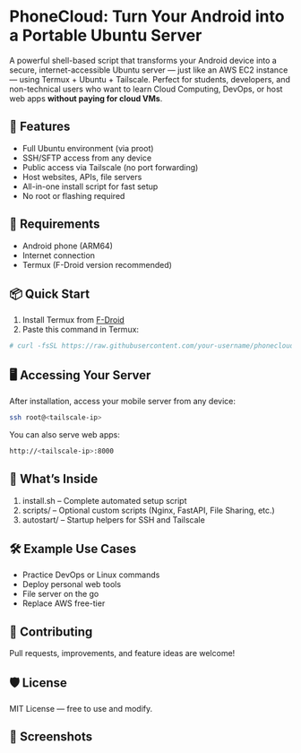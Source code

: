 # PhoneCloud: Turn Your Android into a Portable Ubuntu Server

A powerful shell-based script that transforms your Android device into a secure, internet-accessible Ubuntu server — just like an AWS EC2 instance — using Termux + Ubuntu + Tailscale. Perfect for students, developers, and non-technical users who want to learn Cloud Computing, DevOps, or host web apps **without paying for cloud VMs**.



## 🚀 Features

- Full Ubuntu environment (via proot)
- SSH/SFTP access from any device
- Public access via Tailscale (no port forwarding)
- Host websites, APIs, file servers
- All-in-one install script for fast setup
- No root or flashing required



## 🧰 Requirements

- Android phone (ARM64)
- Internet connection
- Termux (F-Droid version recommended)



## 📦 Quick Start

1. Install Termux from [F-Droid](https://f-droid.org/en/packages/com.termux/)
2. Paste this command in Termux:

```bash
# curl -fsSL https://raw.githubusercontent.com/your-username/phonecloud/main/install.sh | bash
```



## 🖥️ Accessing Your Server
After installation, access your mobile server from any device:

```bash
ssh root@<tailscale-ip>
```

You can also serve web apps:
```bash
http://<tailscale-ip>:8000
```



## 📂 What’s Inside

1. install.sh – Complete automated setup script
2. scripts/ – Optional custom scripts (Nginx, FastAPI, File Sharing, etc.)
3. autostart/ – Startup helpers for SSH and Tailscale



## 🛠️ Example Use Cases
- Practice DevOps or Linux commands
- Deploy personal web tools
- File server on the go
- Replace AWS free-tier



## 💬 Contributing
Pull requests, improvements, and feature ideas are welcome!


## 🛡️ License
MIT License — free to use and modify.


## 📸 Screenshots
